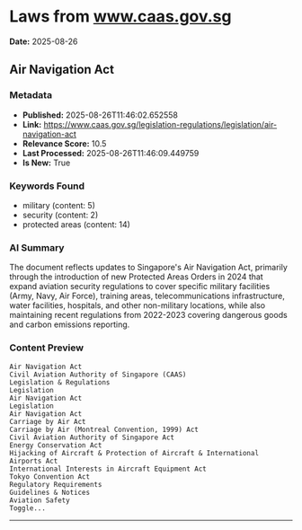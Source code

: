 # Laws from www.caas.gov.sg
**Date:** 2025-08-26

## Air Navigation Act

### Metadata
- **Published:** 2025-08-26T11:46:02.652558
- **Link:** https://www.caas.gov.sg/legislation-regulations/legislation/air-navigation-act
- **Relevance Score:** 10.5
- **Last Processed:** 2025-08-26T11:46:09.449759
- **Is New:** True

### Keywords Found
- military (content: 5)
- security (content: 2)
- protected areas (content: 14)

### AI Summary
The document reflects updates to Singapore's Air Navigation Act, primarily through the introduction of new Protected Areas Orders in 2024 that expand aviation security regulations to cover specific military facilities (Army, Navy, Air Force), training areas, telecommunications infrastructure, water facilities, hospitals, and other non-military locations, while also maintaining recent regulations from 2022-2023 covering dangerous goods and carbon emissions reporting.

### Content Preview
```
Air Navigation Act
Civil Aviation Authority of Singapore (CAAS)
Legislation & Regulations
Legislation
Air Navigation Act
Legislation
Air Navigation Act
Carriage by Air Act
Carriage by Air (Montreal Convention, 1999) Act
Civil Aviation Authority of Singapore Act
Energy Conservation Act
Hijacking of Aircraft & Protection of Aircraft & International Airports Act
International Interests in Aircraft Equipment Act
Tokyo Convention Act
Regulatory Requirements
Guidelines & Notices
Aviation Safety
Toggle...
```

---

